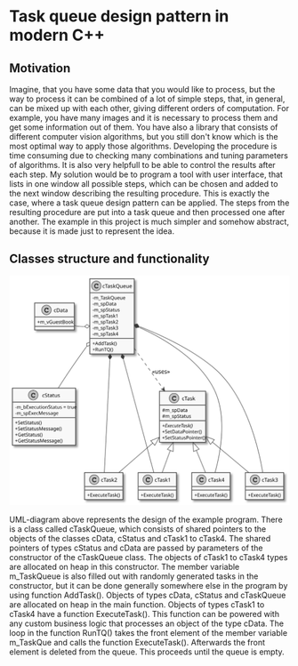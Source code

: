 # Task queue design pattern in modern C++

## Motivation

Imagine, that you have some data that you would like to process, but the way to process it can be combined of a lot of simple steps, that, in general, can be mixed up with each other, giving different orders of computation. For example, you have many images and it is necessary to process them and get some information out of them. You have also a library that consists of different computer vision algorithms, but you still don't know which is the most optimal way to apply those algorithms. Developing the procedure is time consuming due to checking many combinations and tuning parameters of algorithms. It is also very helpfull to be able to control the results after each step. My solution would be to program a tool with user interface, that lists in one window all possible steps, which can be chosen and added to the next window describing the resulting procedure. This is exactly the case, where a task queue design pattern can be applied. The steps from the resulting procedure are put into a task queue and then processed one after another. The example in this project is much simpler and somehow abstract, because it is made just to represent the idea.

## Classes structure and functionality


![UMLDiagram](/ClassDiagram.svg)

<!---```plantuml

```--->
UML-diagram above represents the design of the example program. There is a class called cTaskQueue, which consists of shared pointers to the objects of the classes cData, cStatus and cTask1 to cTask4. The shared pointers of types cStatus and cData are passed by parameters of the constructor of the cTaskQueue class. The objects of cTask1 to cTask4 types are allocated on heap in this constructor. The member variable m_TaskQueue is also filled out with randomly generated tasks in the constructor, but it can be done generally somewhere else in the program by using function AddTask(). Objects of types cData, cStatus and cTaskQueue are allocated on heap in the main function. Objects of types cTask1 to cTask4 have a function ExecuteTask(). This function can be powered with any custom business logic that processes an object of the type cData. The loop in the function RunTQ() takes the front element of the member variable m_TaskQue and calls the function ExecuteTask(). Afterwards the front element is deleted from the queue. This proceeds until the queue is empty.